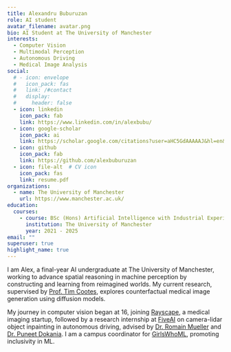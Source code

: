 ```yaml
---
title: Alexandru Buburuzan
role: AI student
avatar_filename: avatar.png
bio: AI Student at The University of Manchester
interests:
  - Computer Vision
  - Multimodal Perception
  - Autonomous Driving
  - Medical Image Analysis
social:
  # - icon: envelope
  #   icon_pack: fas
  #   link: /#contact
  #   display:
  #     header: false
  - icon: linkedin
    icon_pack: fab
    link: https://www.linkedin.com/in/alexbubu/
  - icon: google-scholar
    icon_pack: ai
    link: https://scholar.google.com/citations?user=aHC5GdAAAAAJ&hl=en&oi=ao
  - icon: github
    icon_pack: fab
    link: https://github.com/alexbuburuzan
  - icon: file-alt  # CV icon
    icon_pack: fas
    link: resume.pdf
organizations:
  - name: The University of Manchester
    url: https://www.manchester.ac.uk/
education:
  courses:
    - course: BSc (Hons) Artificial Intelligence with Industrial Experience
      institution: The University of Manchester
      year: 2021 - 2025
email: ""
superuser: true
highlight_name: true
---
```

I am Alex, a final-year AI undergraduate at The University of Manchester, working to advance spatial reasoning in machine perception by constructing and learning from reimagined worlds. My current research, supervised by [Prof. Tim Cootes](https://scholar.google.com/citations?user=zhlk0OsAAAAJ&hl=en), explores counterfactual medical image generation using diffusion models.

My journey in computer vision began at 16, joining [Rayscape](https://rayscape.ai/), a medical imaging startup, followed by a research internship at [FiveAI](https://www.five.ai/research) on camera-lidar object inpainting in autonomous driving, advised by [Dr. Romain Mueller](https://scholar.google.com/citations?user=6K_Z_9sAAAAJ&hl=en) and [Dr. Puneet Dokania](https://puneetkdokania.github.io/). I am a campus coordinator for [GirlsWhoML](https://girlswhoml.com), promoting inclusivity in ML.